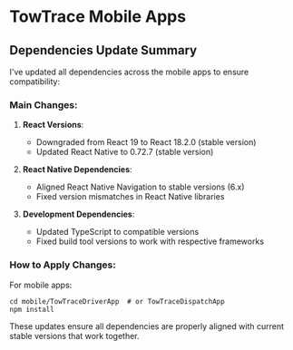 # TowTrace Mobile Apps

## Dependencies Update Summary

I've updated all dependencies across the mobile apps to ensure compatibility:

### Main Changes:

1. **React Versions**:
   - Downgraded from React 19 to React 18.2.0 (stable version)
   - Updated React Native to 0.72.7 (stable version)

2. **React Native Dependencies**:
   - Aligned React Native Navigation to stable versions (6.x)
   - Fixed version mismatches in React Native libraries

3. **Development Dependencies**:
   - Updated TypeScript to compatible versions
   - Fixed build tool versions to work with respective frameworks

### How to Apply Changes:

For mobile apps:
```
cd mobile/TowTraceDriverApp  # or TowTraceDispatchApp
npm install
```

These updates ensure all dependencies are properly aligned with current stable versions that work together.
